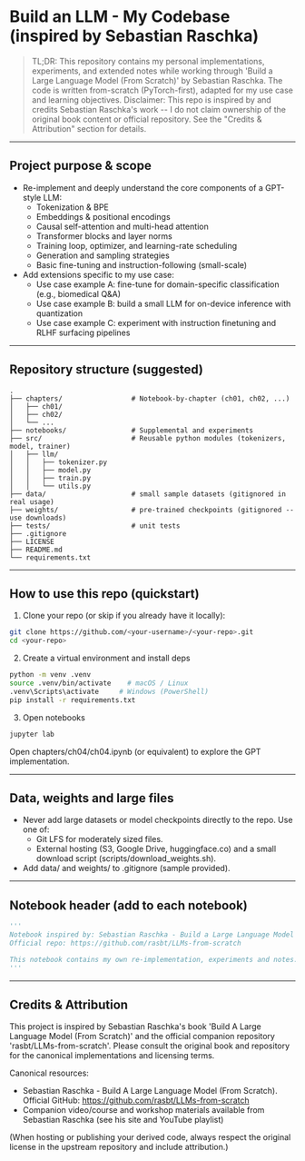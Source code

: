 # Build an LLM - My Codebase (inspired by Sebastian Raschka)

> TL;DR: This repository contains my personal implementations, experiments, and extended notes while working through 'Build a Large Language Model (From Scratch)' by Sebastian Raschka. The code is written from-scratch (PyTorch-first), adapted for my use case and learning objectives.
> Disclaimer: This repo is inspired by and credits Sebastian Raschka's work -- I do not claim ownership of the original book content or official repository. See the "Credits & Attribution" section for details.

---

## Project purpose & scope

- Re-implement and deeply understand the core components of a GPT-style LLM:
  - Tokenization & BPE
  - Embeddings & positional encodings
  - Causal self-attention and multi-head attention
  - Transformer blocks and layer norms
  - Training loop, optimizer, and learning-rate scheduling
  - Generation and sampling strategies
  - Basic fine-tuning and instruction-following (small-scale)
- Add extensions specific to my use case:
  - Use case example A: fine-tune for domain-specific classification (e.g., biomedical Q&A)
  - Use case example B: build a small LLM for on-device inference with quantization
  - Use case example C: experiment with instruction finetuning and RLHF surfacing pipelines

---

## Repository structure (suggested)

```
.
├── chapters/                 # Notebook-by-chapter (ch01, ch02, ...)
│   ├── ch01/
│   ├── ch02/
│   └── ...
├── notebooks/                # Supplemental and experiments
├── src/                      # Reusable python modules (tokenizers, model, trainer)
│   ├── llm/
│   │   ├── tokenizer.py
│   │   ├── model.py
│   │   ├── train.py
│   │   └── utils.py
├── data/                     # small sample datasets (gitignored in real usage)
├── weights/                  # pre-trained checkpoints (gitignored -- use downloads)
├── tests/                    # unit tests
├── .gitignore
├── LICENSE
├── README.md
└── requirements.txt
```

---

## How to use this repo (quickstart)

1. Clone your repo (or skip if you already have it locally):
```bash
git clone https://github.com/<your-username>/<your-repo>.git
cd <your-repo>
```

2. Create a virtual environment and install deps
```bash
python -m venv .venv
source .venv/bin/activate    # macOS / Linux
.venv\Scripts\activate     # Windows (PowerShell)
pip install -r requirements.txt
```

3. Open notebooks
```bash
jupyter lab
```
Open chapters/ch04/ch04.ipynb (or equivalent) to explore the GPT implementation.

---

## Data, weights and large files

- Never add large datasets or model checkpoints directly to the repo. Use one of:
  - Git LFS for moderately sized files.
  - External hosting (S3, Google Drive, huggingface.co) and a small download script (scripts/download_weights.sh).
- Add data/ and weights/ to .gitignore (sample provided).

---

## Notebook header (add to each notebook)
```python
'''
Notebook inspired by: Sebastian Raschka - Build a Large Language Model (From Scratch)
Official repo: https://github.com/rasbt/LLMs-from-scratch

This notebook contains my own re-implementation, experiments and notes.
'''
```

---

## Credits & Attribution

This project is inspired by Sebastian Raschka's book 'Build A Large Language Model (From Scratch)' and the official companion repository 'rasbt/LLMs-from-scratch'. Please consult the original book and repository for the canonical implementations and licensing terms.

Canonical resources:
- Sebastian Raschka - Build A Large Language Model (From Scratch). Official GitHub: https://github.com/rasbt/LLMs-from-scratch
- Companion video/course and workshop materials available from Sebastian Raschka (see his site and YouTube playlist)

(When hosting or publishing your derived code, always respect the original license in the upstream repository and include attribution.)
